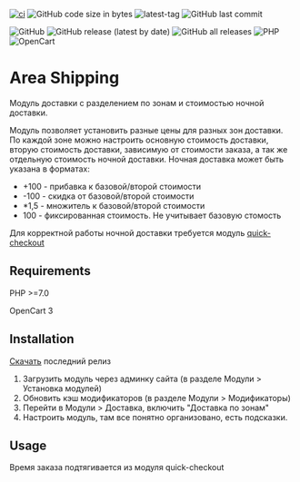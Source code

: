 [![ci](https://github.com/vityakut/oc_shipping_area/actions/workflows/ci.yml/badge.svg?branch=master)](https://github.com/vityakut/oc_shipping_area/actions/workflows/ci.yml)
![GitHub code size in bytes](https://img.shields.io/github/languages/code-size/vityakut/oc_shipping_area)
![latest-tag](https://img.shields.io/github/v/tag/vityakut/oc_shipping_area?colo)
![GitHub last commit](https://img.shields.io/github/last-commit/vityakut/oc_shipping_area)

![GitHub](https://img.shields.io/github/license/vityakut/oc_shipping_area)
![GitHub release (latest by date)](https://img.shields.io/github/v/release/vityakut/oc_shipping_area?color)
![GitHub all releases](https://img.shields.io/github/downloads/vityakut/oc_shipping_area/total)
![PHP](https://img.shields.io/badge/php-%3E%3D7.0-blue)
![OpenCart](https://img.shields.io/badge/opencart-3-blue)




# Area Shipping
Модуль доставки с разделением по зонам и стоимостью ночной доставки.

Модуль позволяет установить разные цены для разных зон доставки. По каждой зоне можно настроить основную стоимость доставки, вторую стоимость доставки, зависимую от стоимости заказа, а так же отдельную стоимость ночной доставки. Ночная доставка может быть указана в форматах:
- +100 - прибавка к базовой/второй стоимости
- -100 - скидка от базовой/второй стоимости
- *1,5 - множитель к базовой/второй стоимости
- 100  - фиксированная стоимость. Не учитывает базовую стомость


Для корректной работы ночной доставки требуется модуль [quick-checkout](https://opencart3x.ru/module/order/quick-checkout)

## Requirements
PHP >=7.0

OpenCart 3

## Installation
[Скачать](https://github.com/vityakut/oc_shipping_area/releases) последний релиз

1. Загрузить модуль через админку сайта (в разделе Модули > Установка модулей)
2. Обновить кэш модификаторов (в разделе Модули > Модификаторы)
3. Перейти в Модули > Доставка, включить "Доставка по зонам"
4. Настроить модуль, там все понятно организовано, есть подсказки.

## Usage

Время заказа подтягивается из модуля quick-checkout